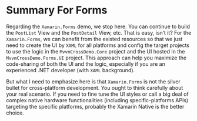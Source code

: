 # Summary For Forms

Regarding the `Xamarin.Forms` demo, we stop here. You can continue to build the `PostList` View and the `PostDetail` View, etc. That is easy, isn’t it? For the `Xamarin.Forms`, we can benefit from the existed resources so that we just need to create the UI by `XAML` for all platforms and config the target projects to use the logic in the `MvvmCrossDemo.Core` project and the UI hosted in the `MvvmCrossDemo.Forms.UI` project. This approach can help you maximize the code-sharing of both the UI and the logic, especially if you are an experienced .NET developer \(with `XAML` background\).

But what I need to emphasize here is that `Xamarin.Forms` is not the silver bullet for cross-platform development. You ought to think carefully about your real scenario. If you need to fine tune the UI styles or call a big deal of complex native hardware functionalities \(including specific-platforms APIs\) targeting the specific platforms, probably the Xamarin Native is the better choice.


